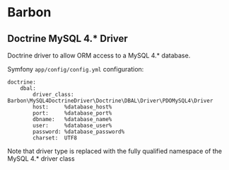 Barbon
======

Doctrine MySQL 4.* Driver
-------------------------

Doctrine driver to allow ORM access to a MySQL 4.* database.

Symfony `app/config/config.yml` configuration:

    doctrine:
        dbal:
            driver_class: Barbon\MySQL4DoctrineDriver\Doctrine\DBAL\Driver\PDOMySQL4\Driver
            host:     %database_host%
            port:     %database_port%
            dbname:   %database_name%
            user:     %database_user%
            password: %database_password%
            charset:  UTF8

Note that driver type is replaced with the fully qualified namespace of the MySQL 4.* driver class
